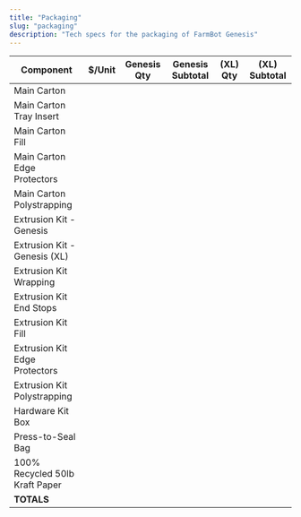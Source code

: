 ```yaml
---
title: "Packaging"
slug: "packaging"
description: "Tech specs for the packaging of FarmBot Genesis"
---
```


| Component                      | $/Unit | Genesis Qty | Genesis Subtotal | (XL) Qty | (XL) Subtotal |
| ------------------------------ | ------ | ----------- | ---------------- | -------- | ------------- |
| Main Carton                    |
| Main Carton Tray Insert        |
| Main Carton Fill               |
| Main Carton Edge Protectors    |
| Main Carton Polystrapping      |
| Extrusion Kit - Genesis        |
| Extrusion Kit - Genesis (XL)   |
| Extrusion Kit Wrapping         |
| Extrusion Kit End Stops        |
| Extrusion Kit Fill             |
| Extrusion Kit Edge Protectors  |
| Extrusion Kit Polystrapping    |
| Hardware Kit Box               |
| Press-to-Seal Bag              |
| 100% Recycled 50lb Kraft Paper |
| **TOTALS**                     |
